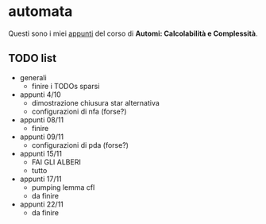 # automata

Questi sono i miei [appunti](<https://raw.githubusercontent.com/ph-notes/automata/main/src/Automi: Calcolabilità e Complessità.pdf>) del corso di **Automi: Calcolabilità e Complessità**.

## TODO list

- generali
    - finire i TODOs sparsi
- appunti 4/10
    - dimostrazione chiusura star alternativa
    - configurazioni di nfa (forse?)
- appunti 08/11
    - finire
- appunti 09/11
    - configurazioni di pda (forse?)
- appunti 15/11
    - FAI GLI ALBERI
    - tutto
- appunti 17/11
    - pumping lemma cfl
    - da finire
- appunti 22/11
    - da finire

